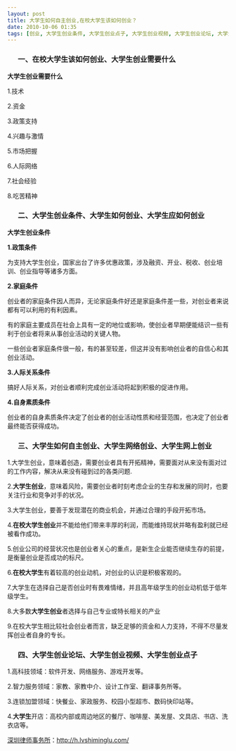 ```yaml
---
layout: post
title: 大学生如何自主创业,在校大学生该如何创业？
date: 2010-10-06 01:35
tags: [创业, 大学生创业条件, 大学生创业点子, 大学生创业视频, 大学生创业论坛, 大学生创业需要什么, 大学生如何创业, 大学生应如何创业, 大学生网上创业, 大学生网络创业, 深圳法律顾问律师]
---
```

<ol>
<h3>一、在校大学生该如何创业、大学生创业需要什么</h3>
</ol>
<strong>大学生创业需要什么</strong>

1.技术

2.资金

3.政策支持

4.兴趣与激情

5.市场把握

6.人际网络

7.社会经验

8.吃苦精神
<ol>
<h3>二、大学生创业条件、大学生如何创业、大学生应如何创业</h3>
</ol>
<strong>大学生创业条件</strong>

<strong>1.政策条件</strong>

为支持大学生创业，国家出台了许多优惠政策，涉及融资、开业、税收、创业培训、创业指导等诸多方面。

<strong>2.家庭条件</strong>

创业者的家庭条件因人而异，无论家庭条件好还是家庭条件差一些，对创业者来说都有可以利用的有利因素。

有的家庭主要成员在社会上具有一定的地位或影响，使创业者早期便能结识一些有利于创业者将来从事创业活动的关键人物。

一些创业者家庭条件很一般，有的甚至较差，但这并没有影响创业者的自信心和其创业活动。

<strong>3.人际关系条件</strong>

搞好人际关系，对创业者顺利完成创业活动将起到积极的促进作用。

<strong>4.自身素质条件</strong>

创业者的自身素质条件决定了创业者的创业活动性质和经营范围，也决定了创业者最终能否获得成功。
<ol>
<h3>三、大学生如何自主创业、大学生网络创业、大学生网上创业</h3>
</ol>
1.大学生创业，意味着创造，需要创业者具有开拓精神，需要面对从来没有面对过的工作内容，解决从来没有碰到过的各类问题.

2.<strong>大学生创业</strong>，意味着风险，需要创业者时刻考虑企业的生存和发展的同时，也要关注行业和竞争对手的状况。

3.大学生创业，要善于发现潜在的商业机会，并通过合理的手段开拓市场。

4.<strong>在校大学生创业</strong>并不能给他们带来丰厚的利润，而能维持现状并略有盈利就已经被看作成功。

5.创业公司的经营状况也是创业者关心的重点，是新生企业能否继续生存的前提，是衡量创业是否成功的标尺。

6.<strong>在校大学生</strong>有着较高的创业动机，对创业的认识是积极客观的。

7.大学生在选择自己是否创业时有畏难情绪，并且高年级学生的创业动机低于低年级学生。

8.大多数<strong>大学生创业</strong>者选择与自己专业或特长相关的产业

9.在校大学生相比较社会创业者而言，缺乏足够的资金和人力支持，不得不尽量发挥创业者自身的专长。
<ol>
<h3>四、大学生创业论坛、大学生创业视频、大学生创业点子</h3>
</ol>
1.高科技领域：软件开发、网络服务、游戏开发等。

2.智力服务领域：家教、家教中介、设计工作室、翻译事务所等。

3.连锁加盟领域：快餐业、家政服务、校园小型超市、数码快印站等。

4.<strong>大学生</strong>开店：高校内部或周边地区的餐厅、咖啡屋、美发屋、文具店、书店、洗衣店等。

<a href="http://h.lvshiminglu.com/">深圳律师事务所</a>：<a href="http://h.lvshiminglu.com/">http://h.lvshiminglu.com/</a>

